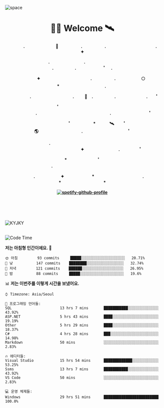 ![space](https://user-images.githubusercontent.com/93513959/153272999-db6423b1-a80f-4b72-bf4c-7be2c9d6d328.png)



<h1 align="center">👨‍🚀 Welcome  🛰︎</h1>
<h4 align='center'>
<p align="center">　　　　.　　　　　　  　🌠　　　   　. 　　　　　.　　　　　　　　　　　  . 　　　 　       ✦     </p>
<p align="center">.　　　　　　　　.　　  　　　　  　 　　　　　　　　　　　.　　　　　.　　　　   　 ﾟ             　.        </p>
<p align="center">　　　　✦　　　　　  　　　　    　. 　　　　　.　　　　　　🌕　*　　　　　　　　　　  . 　　　 　            </p>
<p align="center">　　  　         　　. 　　　　   　 　　　.     　   　🚀　.　　　　　.　　　   　　　 .             　 ﾟ   </p>
<p align="center">　　ﾟ　　　　　　　　  　　　　   　 　　　　.　　　　　　　　　　　　　　　　　.   　　　            　  　　　ﾟ</p>
<p align="center"> 　　　　　　　ﾟ　　　 　　*　　   🛰︎　 　ﾟ　　　　🌎　　　　　　　　　　.　　　　　　　   　　  ﾟ          　   </p>
<p align="center">.　　　　　　　　　　  　　　　   　 　　　　　　　　　　　　 ✦　　　　　　　　.　   　　             ﾟ　  　　   </p>
<p align="center">　　　*　　　　　　  　ﾟ　　   　 　　　　.　　　　　　　　　　　　　　　　   　　            　  　　            </p>
<p align="center">　　　.　　　　　　✦  　　　　　   *　 　　　　　　　　　　.　　　　　　　*　　　　　   　              　  　*　  </p>

[![spotify-github-profile](https://spotify-github-profile.vercel.app/api/view?uid=316vepr7x7ia45xvcuqyysvtmpfe&cover_image=true&theme=novatorem&bar_color=37bac3&bar_color_cover=false)](https://spotify-github-profile.vercel.app/api/view?uid=316vepr7x7ia45xvcuqyysvtmpfe&redirect=true)

</h4>

<br>
<br>
<br>

<p align="left"><img src="https://github-readme-stats.vercel.app/api/top-langs?username=KYJKY&show_icons=true&locale=en&layout=compact&theme=radical" alt="KYJKY" />
<!--<img src="https://github-readme-stats.vercel.app/api?username=KYJKY&show_icons=true&locale=en&theme=radical" alt="KYJKY" />--> <br><br></p>

<!--START_SECTION:waka-->
![Code Time](http://img.shields.io/badge/Code%20Time-813%20hrs%2016%20mins-blue)

**저는 아침형 인간이에요. 🐤** 

```text
🌞 아침         93 commits     █████░░░░░░░░░░░░░░░░░░░░   20.71% 
🌆 낮　         147 commits    ████████░░░░░░░░░░░░░░░░░   32.74% 
🌃 저녁         121 commits    ██████░░░░░░░░░░░░░░░░░░░   26.95% 
🌙 밤　         88 commits     █████░░░░░░░░░░░░░░░░░░░░   19.6%

```


📊 **저는 이번주를 이렇게 시간을 보냈어요.** 

```text
⌚︎ Timezone: Asia/Seoul

💬 프로그래밍 언어들: 
SQL                      13 hrs 7 mins       ███████████░░░░░░░░░░░░░░   43.92% 
ASP.NET                  5 hrs 43 mins       ████░░░░░░░░░░░░░░░░░░░░░   19.19% 
Other                    5 hrs 29 mins       ████░░░░░░░░░░░░░░░░░░░░░   18.37% 
C#                       4 hrs 28 mins       ███░░░░░░░░░░░░░░░░░░░░░░   14.98% 
Markdown                 50 mins             ░░░░░░░░░░░░░░░░░░░░░░░░░   2.83%

🔥 에디터들: 
Visual Studio            15 hrs 54 mins      █████████████░░░░░░░░░░░░   53.25% 
Ssms                     13 hrs 7 mins       ███████████░░░░░░░░░░░░░░   43.92% 
VS Code                  50 mins             ░░░░░░░░░░░░░░░░░░░░░░░░░   2.83%

💻 운영 체제들: 
Windows                  29 hrs 51 mins      █████████████████████████   100.0%

```


<!--END_SECTION:waka-->
